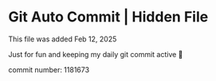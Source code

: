 # Git Auto Commit | Hidden File

This file was added Feb 12, 2025

Just for fun and keeping my daily git commit active 🤪

commit number: 1181673
